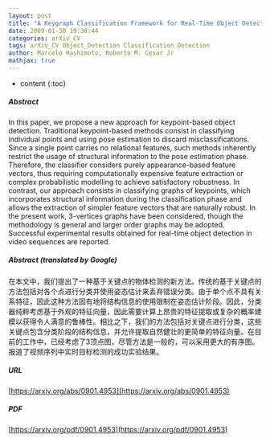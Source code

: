 ```yaml
---
layout: post
title: "A Keygraph Classification Framework for Real-Time Object Detection"
date: 2009-01-30 19:38:44
categories: arXiv_CV
tags: arXiv_CV Object_Detection Classification Detection
author: Marcelo Hashimoto, Roberto M. Cesar Jr
mathjax: true
---
```


* content
{:toc}

##### Abstract
In this paper, we propose a new approach for keypoint-based object detection. Traditional keypoint-based methods consist in classifying individual points and using pose estimation to discard misclassifications. Since a single point carries no relational features, such methods inherently restrict the usage of structural information to the pose estimation phase. Therefore, the classifier considers purely appearance-based feature vectors, thus requiring computationally expensive feature extraction or complex probabilistic modelling to achieve satisfactory robustness. In contrast, our approach consists in classifying graphs of keypoints, which incorporates structural information during the classification phase and allows the extraction of simpler feature vectors that are naturally robust. In the present work, 3-vertices graphs have been considered, though the methodology is general and larger order graphs may be adopted. Successful experimental results obtained for real-time object detection in video sequences are reported.

##### Abstract (translated by Google)
在本文中，我们提出了一种基于关键点的物体检测的新方法。传统的基于关键点的方法包括对各个点进行分类并使用姿态估计来丢弃错误分类。由于单个点不具有关系特征，因此这种方法固有地将结构信息的使用限制在姿态估计阶段。因此，分类器纯粹考虑基于外观的特征向量，因此需要计算上昂贵的特征提取或复杂的概率建模以获得令人满意的鲁棒性。相比之下，我们的方法包括对关键点进行分类，这些关键点包含分类阶段的结构信息，并允许提取自然健壮的更简单的特征向量。在目前的工作中，已经考虑了3顶点图，尽管方法是一般的，可以采用更大的有序图。报道了视频序列中实时目标检测的成功实验结果。

##### URL
[https://arxiv.org/abs/0901.4953](https://arxiv.org/abs/0901.4953)

##### PDF
[https://arxiv.org/pdf/0901.4953](https://arxiv.org/pdf/0901.4953)

